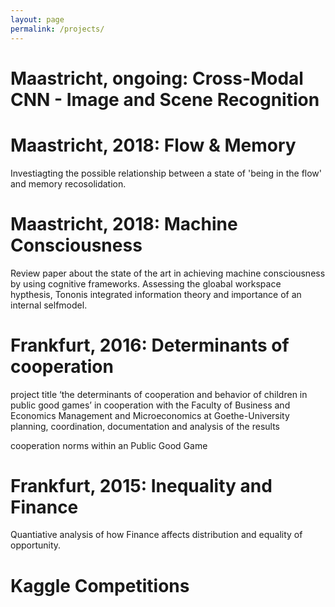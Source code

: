 ```yaml
---
layout: page
permalink: /projects/
---
```


Maastricht, ongoing: Cross-Modal CNN - Image and Scene Recognition
====================

Maastricht, 2018: Flow & Memory
====================
Investiagting the possible relationship between a state of 'being in the flow' and memory recosolidation. 


Maastricht, 2018: Machine Consciousness
====================
Review paper about the state of the art in achieving machine consciousness by using cognitive frameworks. Assessing the gloabal workspace hypthesis, Tononis integrated information theory and importance of an internal selfmodel.


Frankfurt, 2016: Determinants of cooperation
====================


project title ‘the determinants of cooperation and behavior of children in public good games’
in cooperation with the Faculty of Business and Economics Management and Microeconomics at Goethe-University
planning, coordination, documentation and analysis of the results

cooperation norms within an Public Good Game


Frankfurt, 2015: Inequality  and  Finance
====================
Quantiative analysis of how Finance affects distribution and equality of opportunity. 

Kaggle Competitions
====================






 
